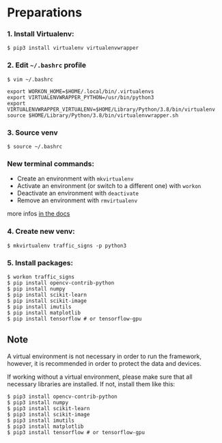 # Preparations

### 1. Install Virtualenv:

`$ pip3 install virtualenv virtualenvwrapper`

### 2. Edit `~/.bashrc` profile

`$ vim ~/.bashrc`
	
```	# virtualenv and virtualenvwrapper
export WORKON_HOME=$HOME/.local/bin/.virtualenvs
export VIRTUALENVWRAPPER_PYTHON=/usr/bin/python3
export VIRTUALENVWRAPPER_VIRTUALENV=$HOME/Library/Python/3.8/bin/virtualenv
source $HOME/Library/Python/3.8/bin/virtualenvwrapper.sh
```
### 3. Source venv

`$ source ~/.bashrc`

### New terminal commands:

* Create an environment with `mkvirtualenv`
* Activate an environment (or switch to a different one) with `workon`
* Deactivate an environment with `deactivate`
* Remove an environment with `rmvirtualenv`

more infos [in the docs](https://virtualenvwrapper.readthedocs.io/en/latest/)

### 4. Create new venv:

`$ mkvirtualenv traffic_signs -p python3`

### 5. Install packages:

```
$ workon traffic_signs
$ pip install opencv-contrib-python
$ pip install numpy
$ pip install scikit-learn
$ pip install scikit-image
$ pip install imutils
$ pip install matplotlib
$ pip install tensorflow # or tensorflow-gpu
```

## Note

A virtual environment is not necessary in order to run the framework, however, it is recommended in order to protect the data and devices.

If working without a virtual environment, please make sure that all necessary libraries are installed. If not, install them like this:

```
$ pip3 install opencv-contrib-python
$ pip3 install numpy
$ pip3 install scikit-learn
$ pip3 install scikit-image
$ pip3 install imutils
$ pip3 install matplotlib
$ pip3 install tensorflow # or tensorflow-gpu
```